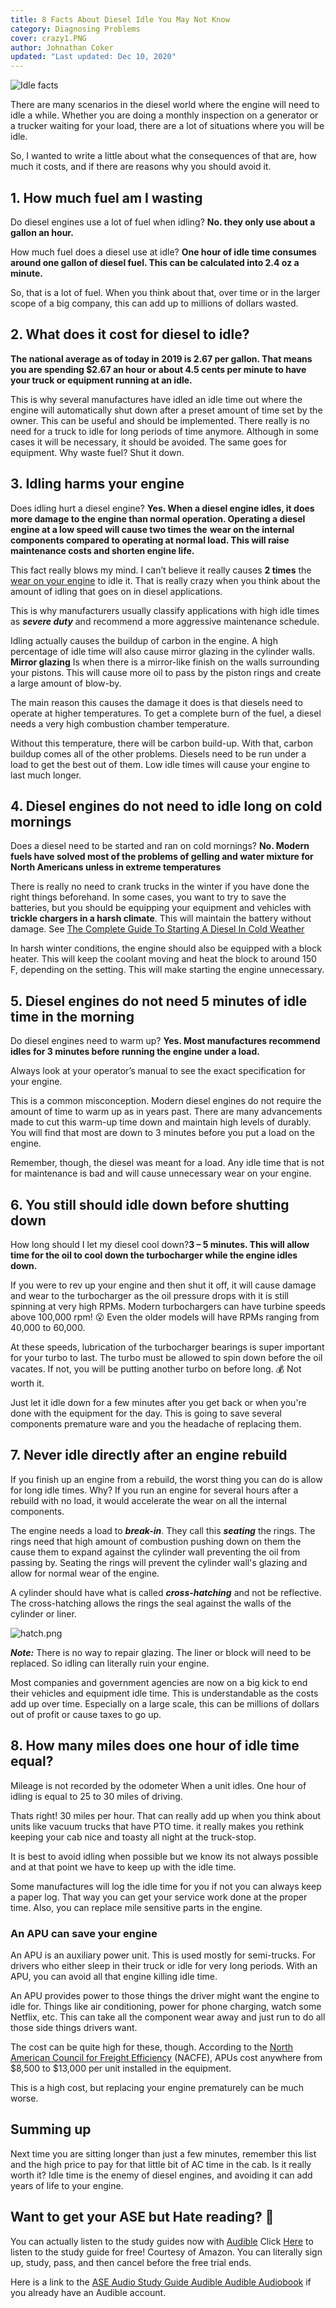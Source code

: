 ```yaml
---
title: 8 Facts About Diesel Idle You May Not Know
category: Diagnosing Problems
cover: crazy1.PNG
author: Johnathan Coker
updated: "Last updated: Dec 10, 2020"
---
```


![Idle facts](./crazy1.PNG)

There are many scenarios in the diesel world where the engine will need to idle a while. Whether you are doing a monthly inspection on a generator or a trucker waiting for your load, there are a lot of situations where you will be idle.

So, I wanted to write a little about what the consequences of that are, how much it costs, and if there are reasons why you should avoid it.

## 1. How much fuel am I wasting

Do diesel engines use a lot of fuel when idling? **No. they only use about a gallon an hour.**

How much fuel does a diesel use at idle? **One hour of idle time consumes around one gallon of diesel fuel. This can be calculated into 2.4 oz a minute.**

So, that is a lot of fuel. When you think about that, over time or in the larger scope of a big company, this can add up to millions of dollars wasted.

## 2. What does it cost for diesel to idle?

**The national average as of today in 2019 is 2.67 per gallon. That means you are spending $2.67 an hour or about 4.5 cents per minute to have your truck or equipment running at an idle.**

This is why several manufactures have idled an idle time out where the engine will automatically shut down after a preset amount of time set by the owner. This can be useful and should be implemented. There really is no need for a truck to idle for long periods of time anymore. Although in some cases it will be necessary, it should be avoided. The same goes for equipment. Why waste fuel? Shut it down.

## 3. Idling harms your engine

Does idling hurt a diesel engine? **Yes. When a diesel engine idles, it does more damage to the engine than normal operation. Operating a diesel engine at a low speed will cause two times the** **wear on the internal components compared to operating at normal load. This will raise maintenance costs and shorten engine life.**

This fact really blows my mind. I can’t believe it really causes **2 times** the [wear on your engine](/10-signs-and-symptoms-of-a-worn-out-diesel-engine) to idle it. That is really crazy when you think about the amount of idling that goes on in diesel applications.

This is why manufacturers usually classify applications with high idle times as **_severe duty_** and recommend a more aggressive maintenance schedule.

Idling actually causes the buildup of carbon in the engine. A high percentage of idle time will also cause mirror glazing in the cylinder walls. **Mirror glazing** Is when there is a mirror-like finish on the walls surrounding your pistons. This will cause more oil to pass by the piston rings and create a large amount of blow-by.

The main reason this causes the damage it does is that diesels need to operate at higher temperatures. To get a complete burn of the fuel, a diesel needs a very high combustion chamber temperature.

Without this temperature, there will be carbon build-up. With that, carbon buildup comes all of the other problems. Diesels need to be run under a load to get the best out of them. Low idle times will cause your engine to last much longer.

## 4. Diesel engines do not need to idle long on cold mornings

Does a diesel need to be started and ran on cold mornings? **No. Modern fuels have solved most of the problems of gelling and water mixture for North Americans unless in extreme temperatures**

There is really no need to crank trucks in the winter if you have done the right things beforehand. In some cases, you want to try to save the batteries, but you should be equipping your equipment and vehicles with **trickle chargers in a harsh climate**. This will maintain the battery without damage. See [The Complete Guide To Starting A Diesel In Cold Weather](/the-complete-guide-to-starting-a-diesel-in-cold-weather)

In harsh winter conditions, the engine should also be equipped with a block heater. This will keep the coolant moving and heat the block to around 150 F, depending on the setting. This will make starting the engine unnecessary.

## 5. Diesel engines do not need 5 minutes of idle time in the morning

Do diesel engines need to warm up? **Yes. Most manufactures recommend idles for 3 minutes before running the engine under a load.**

Always look at your operator’s manual to see the exact specification for your engine.

This is a common misconception. Modern diesel engines do not require the amount of time to warm up as in years past. There are many advancements made to cut this warm-up time down and maintain high levels of durably. You will find that most are down to 3 minutes before you put a load on the engine.

Remember, though, the diesel was meant for a load. Any idle time that is not for maintenance is bad and will cause unnecessary wear on your engine.

## 6. You still should idle down before shutting down

How long should I let my diesel cool down?**3 – 5 minutes. This will allow time for the oil to cool down the turbocharger while the engine idles down.**

If you were to rev up your engine and then shut it off, it will cause damage and wear to the turbocharger as the oil pressure drops with it is still spinning at very high RPMs. Modern turbochargers can have turbine speeds above 100,000 rpm! 😮 Even the older models will have RPMs ranging from 40,000 to 60,000.

At these speeds, lubrication of the turbocharger bearings is super important for your turbo to last. The turbo must be allowed to spin down before the oil vacates. If not, you will be putting another turbo on before long. 💰 Not worth it.

Just let it idle down for a few minutes after you get back or when you're done with the equipment for the day. This is going to save several components premature ware and you the headache of replacing them.

## 7. Never idle directly after an engine rebuild

If you finish up an engine from a rebuild, the worst thing you can do is allow for long idle times. Why? If you run an engine for several hours after a rebuild with no load, it would accelerate the wear on all the internal components.

The engine needs a load to **_break-in_**. They call this **_seating_** the rings. The rings need that high amount of combustion pushing down on them the cause them to expand against the cylinder wall preventing the oil from passing by. Seating the rings will prevent the cylinder wall's glazing and allow for normal wear of the engine.

A cylinder should have what is called **_cross-hatching_** and not be reflective. The cross-hatching allows the rings the seal against the walls of the cylinder or liner.

![hatch.png](./hatch.jpg)

**_Note:_** There is no way to repair glazing. The liner or block will need to be replaced. So idling can literally ruin your engine.

Most companies and government agencies are now on a big kick to end their vehicles and equipment idle time. This is understandable as the costs add up over time. Especially on a large scale, this can be millions of dollars out of profit or cause taxes to go up.

## 8. How many miles does one hour of idle time equal?

Mileage is not recorded by the odometer When a unit idles. One hour of idling is equal to 25 to 30 miles of driving.

Thats right! 30 miles per hour. That can really add up when you think about units like vacuum trucks that have PTO time. it really makes you rethink keeping your cab nice and toasty all night at the truck-stop.

It is best to avoid idling when possible but we know its not always possible and at that point we have to keep up with the idle time.

Some manufactures will log the idle time for you if not you can always keep a paper log. That way you can get your service work done at the proper time. Also, you can replace mile sensitive parts in the engine.

### An APU can save your engine

An APU is an auxiliary power unit. This is used mostly for semi-trucks. For drivers who either sleep in their truck or idle for very long periods. With an APU, you can avoid all that engine killing idle time.

An APU provides power to those things the driver might want the engine to idle for. Things like air conditioning, power for phone charging, watch some Netflix, etc. This can take all the component wear away and just run to do all those side things drivers want.

The cost can be quite high for these, though. According to the [North American Council for Freight Efficiency](https://nacfe.org/) (NACFE), APUs cost anywhere from $8,500 to $13,000 per unit installed in the equipment.

This is a high cost, but replacing your engine prematurely can be much worse.

## Summing up

Next time you are sitting longer than just a few minutes, remember this list and the high price to pay for that little bit of AC time in the cab. Is it really worth it? Idle time is the enemy of diesel engines, and avoiding it can add years of life to your engine.

## Want to get your ASE but Hate reading? 📕

You can actually listen to the study guides now with [Audible](https://amzn.to/2K3v96s) Click [Here](https://amzn.to/2K3v96s) to listen to the study guide for free! Courtesy of Amazon. You can literally sign up, study, pass, and then cancel before the free trial ends.

Here is a link to the [ASE Audio Study Guide Audible Audible Audiobook](https://amzn.to/32EcKDy) if you already have an Audible account.
